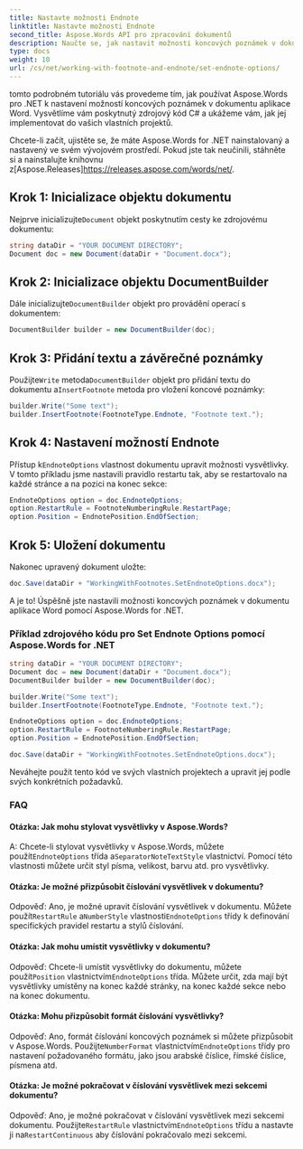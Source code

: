 ```yaml
---
title: Nastavte možnosti Endnote
linktitle: Nastavte možnosti Endnote
second_title: Aspose.Words API pro zpracování dokumentů
description: Naučte se, jak nastavit možnosti koncových poznámek v dokumentech aplikace Word pomocí Aspose.Words for .NET. Výukový program krok za krokem s ukázkovým zdrojovým kódem.
type: docs
weight: 10
url: /cs/net/working-with-footnote-and-endnote/set-endnote-options/
---
```


tomto podrobném tutoriálu vás provedeme tím, jak používat Aspose.Words pro .NET k nastavení možností koncových poznámek v dokumentu aplikace Word. Vysvětlíme vám poskytnutý zdrojový kód C# a ukážeme vám, jak jej implementovat do vašich vlastních projektů.

 Chcete-li začít, ujistěte se, že máte Aspose.Words for .NET nainstalovaný a nastavený ve svém vývojovém prostředí. Pokud jste tak neučinili, stáhněte si a nainstalujte knihovnu z[Aspose.Releases]https://releases.aspose.com/words/net/.

## Krok 1: Inicializace objektu dokumentu

 Nejprve inicializujte`Document` objekt poskytnutím cesty ke zdrojovému dokumentu:

```csharp
string dataDir = "YOUR DOCUMENT DIRECTORY";
Document doc = new Document(dataDir + "Document.docx");
```

## Krok 2: Inicializace objektu DocumentBuilder

 Dále inicializujte`DocumentBuilder` objekt pro provádění operací s dokumentem:

```csharp
DocumentBuilder builder = new DocumentBuilder(doc);
```

## Krok 3: Přidání textu a závěrečné poznámky

 Použijte`Write` metoda`DocumentBuilder` objekt pro přidání textu do dokumentu a`InsertFootnote` metoda pro vložení koncové poznámky:

```csharp
builder.Write("Some text");
builder.InsertFootnote(FootnoteType.Endnote, "Footnote text.");
```

## Krok 4: Nastavení možností Endnote

 Přístup k`EndnoteOptions` vlastnost dokumentu upravit možnosti vysvětlivky. V tomto příkladu jsme nastavili pravidlo restartu tak, aby se restartovalo na každé stránce a na pozici na konec sekce:

```csharp
EndnoteOptions option = doc.EndnoteOptions;
option.RestartRule = FootnoteNumberingRule.RestartPage;
option.Position = EndnotePosition.EndOfSection;
```

## Krok 5: Uložení dokumentu

Nakonec upravený dokument uložte:

```csharp
doc.Save(dataDir + "WorkingWithFootnotes.SetEndnoteOptions.docx");
```

A je to! Úspěšně jste nastavili možnosti koncových poznámek v dokumentu aplikace Word pomocí Aspose.Words for .NET.

### Příklad zdrojového kódu pro Set Endnote Options pomocí Aspose.Words for .NET

```csharp
string dataDir = "YOUR DOCUMENT DIRECTORY";	
Document doc = new Document(dataDir + "Document.docx");
DocumentBuilder builder = new DocumentBuilder(doc);

builder.Write("Some text");
builder.InsertFootnote(FootnoteType.Endnote, "Footnote text.");

EndnoteOptions option = doc.EndnoteOptions;
option.RestartRule = FootnoteNumberingRule.RestartPage;
option.Position = EndnotePosition.EndOfSection;

doc.Save(dataDir + "WorkingWithFootnotes.SetEndnoteOptions.docx");
```

Neváhejte použít tento kód ve svých vlastních projektech a upravit jej podle svých konkrétních požadavků.

### FAQ

#### Otázka: Jak mohu stylovat vysvětlivky v Aspose.Words?

 A: Chcete-li stylovat vysvětlivky v Aspose.Words, můžete použít`EndnoteOptions` třída a`SeparatorNoteTextStyle` vlastnictví. Pomocí této vlastnosti můžete určit styl písma, velikost, barvu atd. pro vysvětlivky.

#### Otázka: Je možné přizpůsobit číslování vysvětlivek v dokumentu?

 Odpověď: Ano, je možné upravit číslování vysvětlivek v dokumentu. Můžete použít`RestartRule` a`NumberStyle` vlastnosti`EndnoteOptions` třídy k definování specifických pravidel restartu a stylů číslování.

#### Otázka: Jak mohu umístit vysvětlivky v dokumentu?

 Odpověď: Chcete-li umístit vysvětlivky do dokumentu, můžete použít`Position` vlastnictvím`EndnoteOptions` třída. Můžete určit, zda mají být vysvětlivky umístěny na konec každé stránky, na konec každé sekce nebo na konec dokumentu.

#### Otázka: Mohu přizpůsobit formát číslování vysvětlivky?

 Odpověď: Ano, formát číslování koncových poznámek si můžete přizpůsobit v Aspose.Words. Použijte`NumberFormat` vlastnictvím`EndnoteOptions` třídy pro nastavení požadovaného formátu, jako jsou arabské číslice, římské číslice, písmena atd.

#### Otázka: Je možné pokračovat v číslování vysvětlivek mezi sekcemi dokumentu?

 Odpověď: Ano, je možné pokračovat v číslování vysvětlivek mezi sekcemi dokumentu. Použijte`RestartRule` vlastnictvím`EndnoteOptions` třídu a nastavte ji na`RestartContinuous` aby číslování pokračovalo mezi sekcemi.